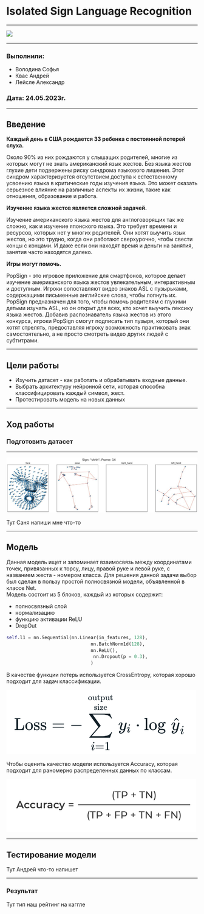 # Isolated Sign Language Recognition

---

![](https://upload.wikimedia.org/wikipedia/commons/thumb/2/2f/Google_2015_logo.svg/544px-Google_2015_logo.svg.png)

---

### Выполнили: 
+ Володина Софья
+ Квас Андрей
+ Лейсле Александр
### Дата: 24.05.2023г.

---

## Введение
**Каждый день в США рождается 33 ребенка с постоянной потерей слуха.**

Около 90% из них рождаются у слышащих родителей, многие из которых могут не знать американский язык жестов. Без языка жестов глухие дети подвержены риску синдрома языкового лишения. Этот синдром характеризуется отсутствием доступа к естественному усвоению языка в критические годы изучения языка. Это может оказать серьезное влияние на различные аспекты их жизни, такие как отношения, образование и работа.

**Изучение языка жестов является сложной задачей.**

Изучение американского языка жестов для англоговорящих так же сложно, как и изучение японского языка. Это требует времени и ресурсов, которых нет у многих родителей. Они хотят выучить язык жестов, но это трудно, когда они работают сверхурочно, чтобы свести концы с концами. И даже если они находят время и деньги на занятия, занятия часто находятся далеко.

**Игры могут помочь.**

PopSign - это игровое приложение для смартфонов, которое делает изучение американского языка жестов увлекательным, интерактивным и доступным. Игроки сопоставляют видео знаков ASL с пузырьками, содержащими письменные английские слова, чтобы лопнуть их.
PopSign предназначен для того, чтобы помочь родителям с глухими детьми изучать ASL, но он открыт для всех, кто хочет выучить лексику языка жестов. Добавив распознаватель языка жестов из этого конкурса, игроки PopSign смогут подписать тип пузыря, который они хотят стрелять, предоставляя игроку возможность практиковать знак самостоятельно, а не просто смотреть видео других людей с субтитрами.

---

## Цели работы
+ Изучить датасет - как работать и обрабатывать входные данные.
+ Выбрать архитектуру нейронной сети, которая способна классифицировать каждый символ, жест.
+ Протестировать модель на новых данных

---

## Ход работы
### Подготовить датасет 

---

![](https://github.com/HerrPhoton/Sign_Language_Recognition/blob/main/images/photo_2023-05-23%2019.45.06.jpeg)


Тут Саня напиши мне что-то

---

## Модель
Данная модель ищет и запоминает взаимосвязь между координатами точек, привязанных к торсу, лицу, правой руке и левой руке, с названием жеста - номером класса. Для решения данной задачи выбор был сделан в пользу простой полносвязной модели, объявленной в классе Net.  
Модель состоит из 5 блоков, каждый из которых содержит:
+ полносвязный слой
+ нормализацию
+ функцию активации ReLU 
+ DropOut
```python
self.l1 = nn.Sequential(nn.Linear(in_features, 128),
                               nn.BatchNorm1d(128),
                               nn.ReLU(),
                                nn.Dropout(p = 0.3),
                               )
```
В качестве функции потерь используется CrossEntropy, которая хорошо подходит для задач классификации.

<img src="https://github.com/HerrPhoton/Sign_Language_Recognition/blob/main/images/Loss.png" width="500">

Чтобы оценить качество модели используется Accuracy, которая подходит для раномерно распределенных данных по классам.

<img src="https://github.com/HerrPhoton/Sign_Language_Recognition/blob/main/images/Metric.png" width="500">

---

## Тестирование модели 
Тут Андрей что-то напишет

---

### Результат
Тут тип наш рейтинг на каггле
